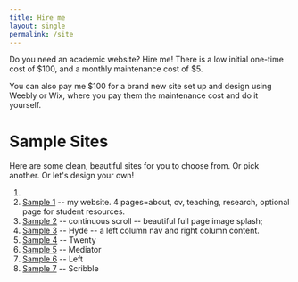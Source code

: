 ```yaml
---
title: Hire me
layout: single
permalink: /site
---
```


Do you need an academic website? Hire me! There is a low initial one-time cost of $100, and a monthly maintenance cost of $5. 

You can also pay me $100 for a brand new site set up and design using Weebly or Wix, where you pay them the maintenance cost and do it yourself. 


# Sample Sites

Here are some clean, beautiful sites for you to choose from. Or pick another. Or let's design your own!

1. 
2. [Sample 1](/) -- my website. 4 pages=about, cv, teaching, research, optional page for student resources.
2. [Sample 2](/sample2) -- continuous scroll -- beautiful full page image splash; 
3. [Sample 3](/sample3) -- Hyde -- a left column nav and right column content. 
4. [Sample 4](/sample4) -- Twenty
4. [Sample 5](/sample5) -- Mediator 
5. [Sample 6](/sample6) -- Left
6. [Sample 7](/sample7) -- Scribble